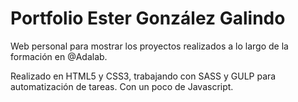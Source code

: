 # Portfolio Ester González Galindo
Web personal para mostrar los proyectos realizados a lo largo de la formación en @Adalab.

Realizado en HTML5 y CSS3, trabajando con SASS y GULP para automatización de tareas. Con un poco de Javascript.

